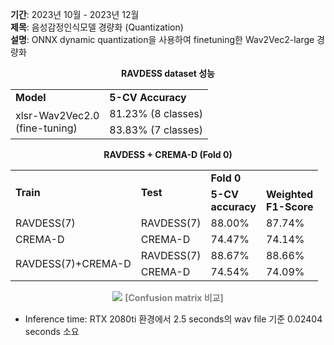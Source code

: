 **기간**: 2023년 10월 - 2023년 12월   
**제목**: 음성감정인식모델 경량화 (Quantization)   
**설명**: ONNX dynamic quantization을 사용하여 finetuning한 Wav2Vec2-large 경량화


<table align="center">
    <p align="center"><strong>RAVDESS dataset 성능</strong></p>
    <tbody>
        <tr>
            <td><strong>Model</strong></td>
            <td><strong>5-CV Accuracy</strong></td> <!-- 첫 번째 행에 두 개의 셀 추가 -->
        </tr>
        <tr>
            <td rowspan="2">xlsr-Wav2Vec2.0 <br>(fine-tuning)</td>
            <td>81.23% (8 classes)</td>
        </tr>
        <tr>
            <td>83.83% (7 classes)</td>
        </tr>
    </tbody>
</table>   


<table align="center">
    <p align="center"><strong>RAVDESS + CREMA-D (Fold 0)</strong></p>
    <tbody>
        <tr>
            <td rowspan="2"><strong>Train</strong></td>
            <td rowspan="2"><strong>Test</strong></td>
            <td colspan="2"><strong>Fold 0</strong></td> <!-- 3열 -->
        </tr>
        <tr>
            <td><strong>5-CV <br>accuracy</strong></td>
            <td><strong>Weighted <br>F1-Score</strong></td> <!-- 3열 -->
        </tr>
        <tr>
            <td>RAVDESS(7)</td>
            <td>RAVDESS(7)</td>
            <td>88.00%</td>
            <td>87.74%</td>
        </tr>
        <tr>
            <td>CREMA-D</td>
            <td>CREMA-D</td>
            <td>74.47%</td>
            <td>74.14%</td>
        </tr>
        <tr>
            <td rowspan="2">RAVDESS(7)+CREMA-D</td>
            <td>RAVDESS(7)</td>
            <td>88.67%</td>
            <td>88.66%</td>
        </tr>
        <tr>
            <td>CREMA-D</td>
            <td>74.54%</td>
            <td>74.09%</td>
        </tr>
    </tbody>
</table>   

<p align="center" style="color:gray">
  <!-- 마진은 위아래만 조절하는 것이 정신건강에 좋을 듯 하다. 이미지가 커지면 깨지는 경우가 있는 듯 하다.-->
  <img src="https://github.com/user-attachments/assets/542a4c89-fa24-4644-86c2-c7a8b030157d"/>
  <strong>[Confusion matrix 비교]</strong>
</p> 

-	Inference time: RTX 2080ti 환경에서 2.5 seconds의 wav file 기준 0.02404 seconds 소요
